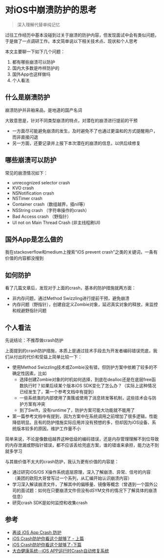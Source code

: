 # 对iOS中崩溃防护的思考

> 深入理解代替单纯记忆

过往工作经历中基本没碰到过关于崩溃的防护内容，但发现面试中会有类似问题，于是做了一点调研工作。本文简单说以下相关技术点、现状和个人思考

本文主要聊一下如下几个问题：

1. 都有哪些崩溃可以防护
2. 国内大多数是咋样防护的
3. 国外App也这样做吗
4. 个人看法

## 什么是崩溃防护

崩溃防护并非舶来品，是地道的国产名词

大致意思是，针对不同类型崩溃的特点，对潜在的崩溃进行提前的干预

- 一方面尽可能避免崩溃的发生，及时避免不了也通过更温和的方式提醒用户，而非直接闪退
- 另一方面，还要记录并上报下本次潜在的崩溃的信息，以供后续修复

## 哪些崩溃可以防护 

常见的崩溃情况如下：

- unrecognized selector crash
- KVO crash
- NSNotification crash
- NSTimer crash
- Container crash（数组越界，插nil等）
- NSString crash （字符串操作的crash）
- Bad Access crash （野指针）
- UI not on Main Thread Crash (非主线程刷UI)

## 国外App是怎么做的

我在stackoverflow和medium上搜索“iOS prevent crash”之类的关键词，一条有价值的内容都没搜到

## 如何防护

看了几篇文章后，发现对于上面的crash，基本的防护措施就两方面：

- 非内存问题，通过Method Swizzling进行提前干预，避免崩溃
- 内存问题（野指针），创建自定义Zombie对象，延迟真实对象的释放，来监控和规避野指针问题

## 个人看法

先说结论：不推荐做crash防护

上面提到的crash防护措施，本质上是通过技术手段去为开发者编码错误兜底，我们从付出的代价和受益上简单比较一下：

- 使用Method Swizzling技术或Zombie没有错，但防护方案中依赖了较多的不确定性因素，比如
	- 选择创建Zombie对象的时机如何选择，到底在dealloc还是在底层free函数执行时？如果后续某个版本iOS SDK变化了怎么办？（实际上这种情况已经发生了，第一个参考文档中有提到）
	- 一些系统类的内部使用了类簇或使用了消息转发等机制，这些技术会与防护方案有冲突
	- 到了Swift，没有runtime了，防护方案可能大功能就不能用了
- 第一篇参考文档中有提到，因为方案中在系统调用之前增加了很多逻辑，性能降低明显。且有的防护措施实际应用并没有预想的多，但却因为iOS设备、系统版本较多的原因，维护工作量不小

简单来说，不论是像数组越界这种低级的编码错误，还是内存管理理解不到位导致的内存泄漏或野指针错误，都不应该丢给兜底方案，谁的错谁来承担，能力达不到就多学习

与其做价值不太大的crash防护，我认为更有价值的内容是：

- 通过研究iOS/OS X操作系统底层原理，深入了解崩溃、异常、信号的内容（美团的欧阳大哥曾写过一个系列，从汇编开始认识崩溃内容）
- 学习深入解读崩溃文件，了解其中的偏移量、镜像等概念（曾遇到一个国外公司的面试题：如何在只要崩溃文件但没有dSYM文件的情况下了解具体的崩溃信息）
- 研究crash SDK是如何监控和收集crash

## 参考
- [再谈 iOS App Crash 防护](https://cloud.tencent.com/developer/article/1641911)
- [iOS Crash防护你看这个就够了 - 上篇](https://juejin.cn/post/6959014275184590855)
- [iOS Crash防护你看这个就够了-下篇](https://juejin.cn/post/6959015601536761893)
- [大白健康系统--iOS APP运行时Crash自动修复系统](https://www.cnblogs.com/Julday/p/13065474.html)
